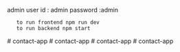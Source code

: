 admin user id : admin
       password :admin

       to run frontend npm run dev
       to run backend npm start
#   c o n t a c t - a p p  
 #   c o n t a c t - a p p  
 #   c o n t a c t - a p p  
 #   c o n t a c t - a p p  
 